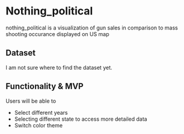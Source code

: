 # Nothing_political
nothing_political is a visualization of gun sales in comparison to mass shooting occurance displayed on US map

## Dataset
I am not sure where to find the dataset yet.

## Functionality & MVP
Users will be able to 
* Select different years
* Selecting different state to access more detailed data
* Switch color theme
